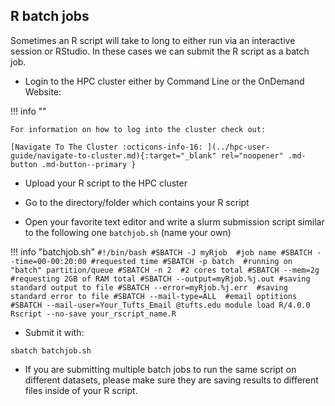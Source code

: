 ## R batch jobs

Sometimes an R script will take to long to either run via an interactive session or RStudio. In these cases we can submit the R script as a batch job.

- Login to the HPC cluster either by Command Line or the OnDemand Website:

!!! info ""

    For information on how to log into the cluster check out:
    
    [Navigate To The Cluster :octicons-info-16: ](../hpc-user-guide/navigate-to-cluster.md){:target="_blank" rel="noopener" .md-button .md-button--primary }

- Upload your R script to the HPC cluster

- Go to the directory/folder which contains your R script

- Open your favorite text editor and write a slurm submission script similar to the following one `batchjob.sh` (name your own)

!!! info "batchjob.sh"
    ```
     #!/bin/bash
     #SBATCH -J myRjob  #job name
     #SBATCH --time=00-00:20:00 #requested time
     #SBATCH -p batch  #running on "batch" partition/queue
     #SBATCH -n 2  #2 cores total
     #SBATCH --mem=2g #requesting 2GB of RAM total
     #SBATCH --output=myRjob.%j.out #saving standard output to file
     #SBATCH --error=myRjob.%j.err  #saving standard error to file
     #SBATCH --mail-type=ALL  #email optitions
     #SBATCH --mail-user=Your_Tufts_Email @tufts.edu
     module load R/4.0.0
     Rscript --no-save your_rscript_name.R
     ```
- Submit it with: 
  
```
sbatch batchjob.sh
```
   
- If you are submitting multiple batch jobs to run the same script on different datasets, please make sure they are saving results to different files inside of your R script.
